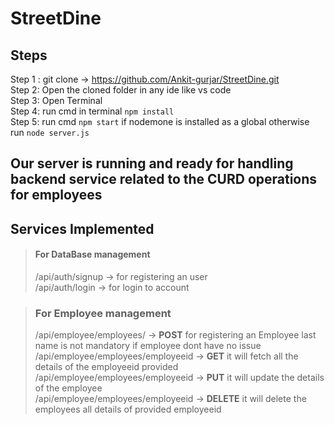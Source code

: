 # StreetDine

## Steps

Step 1 : git clone -> https://github.com/Ankit-gurjar/StreetDine.git <br/>
Step 2: Open the cloned folder in any ide like vs code <br/>
Step 3: Open Terminal <br/>
Step 4: run cmd in terminal `npm install` <br/>
Step 5: run cmd `npm start` if nodemone is installed as a global otherwise run `node server.js` <br/>

## Our server is running and ready for handling backend service related to the CURD operations for employees


## Services Implemented

> #### For DataBase management <br/>
> /api/auth/signup -> for registering an user <br/>
> /api/auth/login -> for login to account


> ### For Employee management
> /api/employee/employees/ ->   **POST**    for registering an Employee last name is not mandatory if employee dont have no issue <br/>
> /api/employee/employees/employeeid -> **GET** it will fetch all the details of the employeeid provided <br/>
> /api/employee/employees/employeeid -> **PUT** it will update the details of the employee <br/>
> /api/employee/employees/employeeid -> **DELETE** it will delete the employees all details of provided employeeid <br/>
